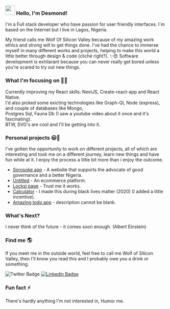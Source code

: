### <img src="https://media.giphy.com/media/hvRJCLFzcasrR4ia7z/giphy.gif" width="30px"> Hello, I'm Desmond!

I'm a Full stack developer who have passion for user friendly interfaces. I´m based on the Internet but I live in Lagos, Nigeria.

My friend calls me Wolf Of Silicon Valley because of my amazing work ethics and strong will to get things done. I've had the chance to immerse myself in many different works and projects, helping to make this world a little better through design & code (cliché right?). ✨😍 Software development is exhilarant because you can never really get bored unless you're scared to try out new things. 


### What I'm focusing on 👨‍💻

Currently improving my React skills: NextJS, Create-react-app and React Native.<br />
I'd also picked some exicting technologies like Graph-Ql, Node (express), and couple of databases like Mongo, <br/> Postgres Sql, Fauna Db (I saw a youtube video about it once and it's fascinating).<br/>
BTW, SVG's are cool and I'll be getting into it.<br/>

### Personal projects 😃🧾

I've gotten the opportunity to work on different projects, all of which are interesting and took me on a different journey, learn new things and have fun while at it. I enjoy the process a little bit more than i enjoy the outcome.
- [Sorosoke app](https://github.com/viubi/sorosoke-frontend) - A website that supports the advocate of good governance and a better Nigeria.
- [Untitled](http://feguber.vercel.app/) - An ecommerce platform.
- [Locksi page](https://github.com/locksiDesmond/google-pages) - Trust me it works.
- [Calculator](https://github.com/locksiDesmond/calculator) - I made this during black lives matter (2020) (I added a little incentive).
- [Amazing todo app](https://github.com/locksiDesmond/Todo) - description cannot be blank.

### What's Next? 
I never think of the future - it comes soon enough. (Albert Einstein)

### Find me  🌎
If you meet me in the outside world, feel free to call me Wolf of Silicon Valley, then I'll know you read this and I probably owe you a drink or something.<br/>

![Twitter Badge](https://img.shields.io/twitter/follow/locksi_Desmond?style=social)
[![Linkedin Badge](https://img.shields.io/badge/-LinkedIn-blue?style=flat-square&logo=Linkedin&logoColor=white&link=https://www.linkedin.com/in/desmond-adenola-0a901a199//)](https://www.linkedin.com/in/desmond-adenola-0a901a199/)

### Fun fact ⚡

There's hardly anything I'm not interested in, Humor me.


<!--
**locksiDesmond/locksiDesmond** is a ✨ _special_ ✨ repository because its `README.md` (this file) appears on your GitHub profile.

Here are some ideas to get you started:

- 🔭 I’m currently working on ...
- 🌱 I’m currently learning ...
- 👯 I’m looking to collaborate on ...
- 🤔 I’m looking for help with ...
- 💬 Ask me about ...
- 📫 How to reach me: ...
- 😄 Pronouns: ...
- ⚡ Fun fact: ...
-->
